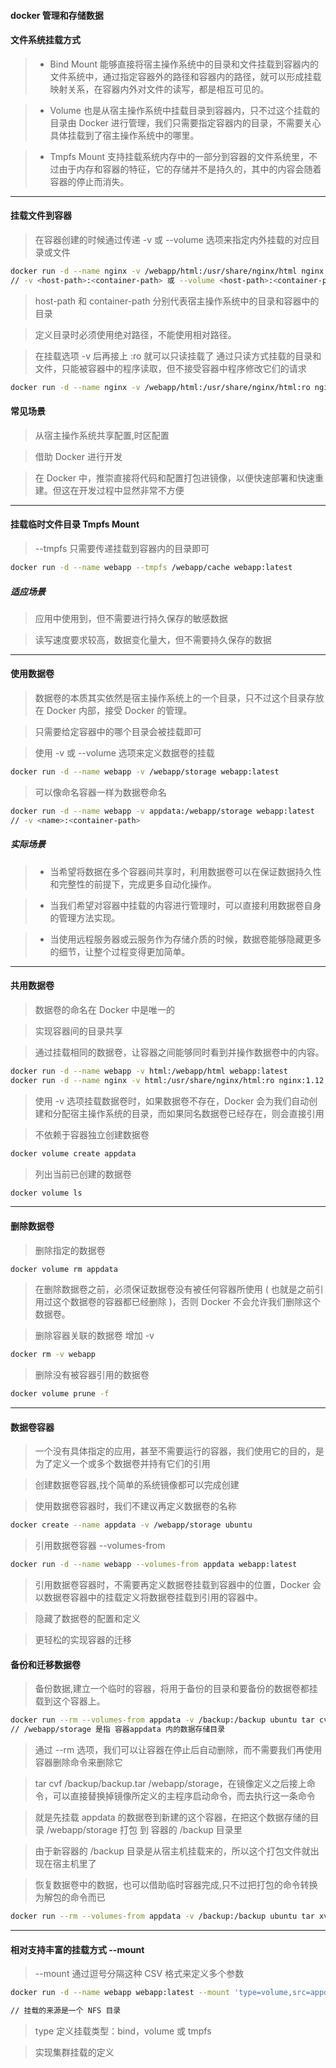 #### docker 管理和存储数据

#### 文件系统挂载方式
> - Bind Mount 能够直接将宿主操作系统中的目录和文件挂载到容器内的文件系统中，通过指定容器外的路径和容器内的路径，就可以形成挂载映射关系，在容器内外对文件的读写，都是相互可见的。

> - Volume 也是从宿主操作系统中挂载目录到容器内，只不过这个挂载的目录由 Docker 进行管理，我们只需要指定容器内的目录，不需要关心具体挂载到了宿主操作系统中的哪里。

> - Tmpfs Mount 支持挂载系统内存中的一部分到容器的文件系统里，不过由于内存和容器的特征，它的存储并不是持久的，其中的内容会随着容器的停止而消失。

***

#### 挂载文件到容器
>在容器创建的时候通过传递 -v 或 --volume 选项来指定内外挂载的对应目录或文件

```bash
docker run -d --name nginx -v /webapp/html:/usr/share/nginx/html nginx:1.12
// -v <host-path>:<container-path> 或 --volume <host-path>:<container-path>
```
>host-path 和 container-path 分别代表宿主操作系统中的目录和容器中的目录

>定义目录时必须使用绝对路径，不能使用相对路径。

>在挂载选项 -v 后再接上 :ro 就可以只读挂载了
>通过只读方式挂载的目录和文件，只能被容器中的程序读取，但不接受容器中程序修改它们的请求

```bash
docker run -d --name nginx -v /webapp/html:/usr/share/nginx/html:ro nginx:1.12
```

#### 常见场景
>从宿主操作系统共享配置,时区配置

>借助 Docker 进行开发

>在 Docker 中，推崇直接将代码和配置打包进镜像，以便快速部署和快速重建。但这在开发过程中显然非常不方便

***

#### 挂载临时文件目录 Tmpfs Mount
>--tmpfs 只需要传递挂载到容器内的目录即可

```bash
docker run -d --name webapp --tmpfs /webapp/cache webapp:latest
```
##### 适应场景

>应用中使用到，但不需要进行持久保存的敏感数据

>读写速度要求较高，数据变化量大，但不需要持久保存的数据

***

#### 使用数据卷
>数据卷的本质其实依然是宿主操作系统上的一个目录，只不过这个目录存放在 Docker 内部，接受 Docker 的管理。

>只需要给定容器中的哪个目录会被挂载即可

>使用 -v 或 --volume 选项来定义数据卷的挂载

```bash
docker run -d --name webapp -v /webapp/storage webapp:latest
```
>可以像命名容器一样为数据卷命名

```bash
docker run -d --name webapp -v appdata:/webapp/storage webapp:latest
// -v <name>:<container-path>
```

##### 实际场景
> - 当希望将数据在多个容器间共享时，利用数据卷可以在保证数据持久性和完整性的前提下，完成更多自动化操作。

> - 当我们希望对容器中挂载的内容进行管理时，可以直接利用数据卷自身的管理方法实现。

> - 当使用远程服务器或云服务作为存储介质的时候，数据卷能够隐藏更多的细节，让整个过程变得更加简单。

***

#### 共用数据卷
>数据卷的命名在 Docker 中是唯一的

>实现容器间的目录共享

>通过挂载相同的数据卷，让容器之间能够同时看到并操作数据卷中的内容。

```bash
docker run -d --name webapp -v html:/webapp/html webapp:latest
docker run -d --name nginx -v html:/usr/share/nginx/html:ro nginx:1.12
```
>使用 -v 选项挂载数据卷时，如果数据卷不存在，Docker 会为我们自动创建和分配宿主操作系统的目录，而如果同名数据卷已经存在，则会直接引用

>不依赖于容器独立创建数据卷

```bash
docker volume create appdata
```
>列出当前已创建的数据卷

```bash
docker volume ls
```

***

#### 删除数据卷
>删除指定的数据卷

```bash
docker volume rm appdata
```
>在删除数据卷之前，必须保证数据卷没有被任何容器所使用 ( 也就是之前引用过这个数据卷的容器都已经删除 )，否则 Docker 不会允许我们删除这个数据卷。

>删除容器关联的数据卷 增加 -v

```bash
docker rm -v webapp
```

>删除没有被容器引用的数据卷

```bash
docker volume prune -f
```

***

#### 数据卷容器
>一个没有具体指定的应用，甚至不需要运行的容器，我们使用它的目的，是为了定义一个或多个数据卷并持有它们的引用

>创建数据卷容器,找个简单的系统镜像都可以完成创建

>使用数据卷容器时，我们不建议再定义数据卷的名称

```bash
docker create --name appdata -v /webapp/storage ubuntu
```

>引用数据卷容器 --volumes-from

```bash
docker run -d --name webapp --volumes-from appdata webapp:latest
```
>引用数据卷容器时，不需要再定义数据卷挂载到容器中的位置，Docker 会以数据卷容器中的挂载定义将数据卷挂载到引用的容器中。

>隐藏了数据卷的配置和定义

>更轻松的实现容器的迁移

#### 备份和迁移数据卷
>备份数据,建立一个临时的容器，将用于备份的目录和要备份的数据卷都挂载到这个容器上。

```bash
docker run --rm --volumes-from appdata -v /backup:/backup ubuntu tar cvf /backup/backup.tar /webapp/storage
// /webapp/storage 是指 容器appdata 内的数据存储目录
```
>通过 --rm 选项，我们可以让容器在停止后自动删除，而不需要我们再使用容器删除命令来删除它

>tar cvf /backup/backup.tar /webapp/storage，在镜像定义之后接上命令，可以直接替换掉镜像所定义的主程序启动命令，而去执行这一条命令

>就是先挂载 appdata 的数据卷到新建的这个容器，在把这个数据存储的目录 /webapp/storage 打包 到 容器的 /backup 目录里

>由于新容器的 /backup 目录是从宿主机挂载来的，所以这个打包文件就出现在宿主机里了

>恢复数据卷中的数据，也可以借助临时容器完成,只不过把打包的命令转换为解包的命令而已

```bash
docker run --rm --volumes-from appdata -v /backup:/backup ubuntu tar xvf /backup/backup.tar -C /webapp/storage --strip
```

***

#### 相对支持丰富的挂载方式 --mount
>--mount 通过逗号分隔这种 CSV 格式来定义多个参数

```bash
docker run -d --name webapp webapp:latest --mount 'type=volume,src=appdata,dst=/webapp/storage,volume-driver=local,volume-opt=type=nfs,volume-opt=device=<nfs-server>:<nfs-path>' webapp:latest

// 挂载的来源是一个 NFS 目录
```
>type 定义挂载类型：bind，volume 或 tmpfs

>实现集群挂载的定义 
